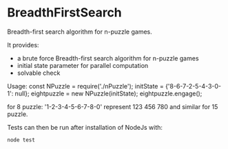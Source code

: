 # BreadthFirstSearch
Breadth-first search algorithm for n-puzzle games.

It provides:

- a brute force Breadth-first search algorithm for n-puzzle games
- initial state parameter for parallel computation
- solvable check


Usage:
    const NPuzzle = require('./nPuzzle');
    initState = {'8-6-7-2-5-4-3-0-1': null};
    eightpuzzle = new NPuzzle(initState);
    eightpuzzle.engage();

for 8 puzzle:
'1-2-3-4-5-6-7-8-0' represent
  123
  456
  780
and similar for 15 puzzle.

Tests can then be run after installation of NodeJs with:

    node test
